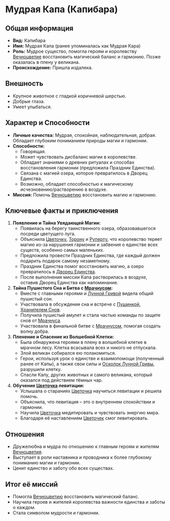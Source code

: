 # Мудрая Капа (Капибара)

## Общая информация
- **Вид:** Капибара
- **Имя:** Мудрая Капа (ранее упоминалась как Мудрая Кара)
- **Роль:** Мудрое существо, помогла героям и королевству [Вечноцветие](places/vechnotsvetie_korolevstvo.md) восстановить магический баланс и гармонию. Позже оказалась в плену у великана.
- **Происхождение:** Пришла издалека.

## Внешность
- Крупное животное с гладкой коричневой шерстью.
- Добрые глаза.
- Умеет улыбаться.

## Характер и Способности
- **Личные качества:** Мудрая, спокойная, наблюдательная, добрая. Обладает глубоким пониманием природы магии и гармонии.
- **Способности:**
    - Говорящая.
    - Может чувствовать дисбаланс магии в королевстве.
    - Обладает знаниями о древних ритуалах и способах восстановления гармонии (предложила Праздник Единства).
    - Связана с магией озера, которое превратилось в Дворец Единства.
    - Возможно, обладает способностью к магическому исчезновению/растворению в воздухе.
- **Миссия:** Помочь [Вечноцветию](places/vechnotsvetie_korolevstvo.md) восстановить магию и гармонию.

## Ключевые факты и приключения
1.  **Появление и Тайна Увядающей Магии:**
    - Появилась на берегу таинственного озера, образовавшегося посреди цветущего луга.
    - Объяснила [Цветочку](characters/main_heroes/cvetochek.md), [Торону](characters/main_heroes/toron.md) и [Руперту](characters/main_heroes/rupert.md), что королевство теряет магию из-за нарушения гармонии и забвения о единстве всех существ, особенно самых маленьких.
    - Предложила провести Праздник Единства, где каждый должен подарить подарок самому незаметному.
    - Праздник Единства помог восстановить магию, а озеро превратилось в [Дворец Единства](places/dvorets_edinstva.md).
    - После выполнения миссии Капа растворилась в воздухе, оставив Дворец Единства как напоминание.
2.  **Тайна Пушистого Сна и Битва с [Мрачнусом](characters/villains/mrachnus.md):**
    - Вместе с главными героями и [Лунной Гривой](characters/friends_allies/lunnaya_griva_edinorog.md) видела общий пушистый сон.
    - Участвовала в обсуждении сна и встрече с [Пушинкой, Хранителем Снов](characters/friends_allies/pushinka_hranitel_snov.md).
    - Получила пушистый амулет и стала частью команды по защите снов от [Мрачнуса](characters/villains/mrachnus.md).
    - Участвовала в финальной битве с [Мрачнусом](characters/villains/mrachnus.md), помогая создать волну добра.
3.  **Пленение и Спасение из Волшебной Клетки:**
    - Была обнаружена героями в плену в волшебной клетке в мрачном лесу. Клетка всасывала всех и никого не отпускала.
    - Злой великан собирался ею полакомиться.
    - Герои, используя урок о единстве и взаимопомощи (полученный ранее от Капы), а также свои силы и [Осколок Лунной Гривы](artifacts_and_magic/notable_artifacts.md#осколок-лунной-гривы-для-клетки), разрушили клетку.
    - Спасли Капу, других животных и самого великана, который оказался под действием тёмных чар.
4.  **Обучение [Цветочка](characters/main_heroes/cvetochek.md) левитации:**
    - Услышала о стараниях [Цветочка](characters/main_heroes/cvetochek.md) научиться левитации и решила помочь.
    - Объяснила, что левитация – это о внутреннем спокойствии и гармонии.
    - Научила [Цветочка](characters/main_heroes/cvetochek.md) медитировать и чувствовать энергию мира.
    - Благодаря её наставлениям [Цветочек](characters/main_heroes/cvetochek.md) смог левитировать.

## Отношения
- Дружелюбна и мудра по отношению к главным героям и жителям [Вечноцветия](places/vechnotsvetie_korolevstvo.md).
- Выступает в роли наставника и проводника к более глубокому пониманию магии и гармонии.
- Ценит единство и заботу обо всех существах.

## Итог её миссий
- Помогла [Вечноцветию](places/vechnotsvetie_korolevstvo.md) восстановить магический баланс.
- Научила героев и жителей королевства важности единства и заботы о каждом.
- Стала символом мудрости и гармонии.